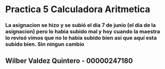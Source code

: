 # Practica 5 Calculadora Aritmetica #

### La asignacion se hizo y se subió el dia 7 de junio (el dia de la asignacion) pero lo habia subido mal y hoy cuando la maestra lo revisó vimos que no lo había subido bien así que aquí esta subido bien. Sin ningun cambio ###
## Wilber Valdez Quintero - 00000247180 ##
